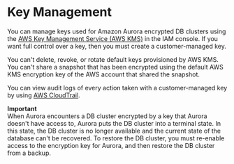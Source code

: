 # Key Management<a name="Overview.Encryption.Keys"></a>

You can manage keys used for Amazon Aurora encrypted DB clusters using the [AWS Key Management Service \(AWS KMS\)](https://docs.aws.amazon.com/kms/latest/developerguide/) in the IAM console\. If you want full control over a key, then you must create a customer\-managed key\.

You can't delete, revoke, or rotate default keys provisioned by AWS KMS\. You can't share a snapshot that has been encrypted using the default AWS KMS encryption key of the AWS account that shared the snapshot\.

You can view audit logs of every action taken with a customer\-managed key by using [AWS CloudTrail](https://docs.aws.amazon.com/awscloudtrail/latest/userguide/)\.

**Important**  
When Aurora encounters a DB cluster encrypted by a key that Aurora doesn't have access to, Aurora puts the DB cluster into a terminal state\. In this state, the DB cluster is no longer available and the current state of the database can't be recovered\. To restore the DB cluster, you must re\-enable access to the encryption key for Aurora, and then restore the DB cluster from a backup\.